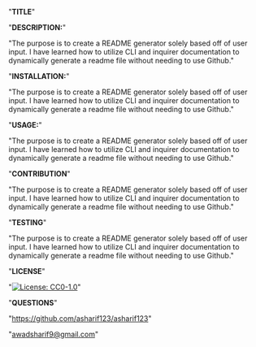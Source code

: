 "**TITLE**"


"**DESCRIPTION:**"

"The purpose is to create a README generator solely based off of user input. I have learned how to utilize CLI and inquirer documentation to dynamically generate a readme file without needing to use Github."

"**INSTALLATION:**"

"The purpose is to create a README generator solely based off of user input. I have learned how to utilize CLI and inquirer documentation to dynamically generate a readme file without needing to use Github."

"**USAGE:**"

"The purpose is to create a README generator solely based off of user input. I have learned how to utilize CLI and inquirer documentation to dynamically generate a readme file without needing to use Github."

"**CONTRIBUTION**"

"The purpose is to create a README generator solely based off of user input. I have learned how to utilize CLI and inquirer documentation to dynamically generate a readme file without needing to use Github."

"**TESTING**"

"The purpose is to create a README generator solely based off of user input. I have learned how to utilize CLI and inquirer documentation to dynamically generate a readme file without needing to use Github."

"**LICENSE**"

"[![License: CC0-1.0](https://licensebuttons.net/l/zero/1.0/80x15.png)](http://creativecommons.org/publicdomain/zero/1.0/)"

"**QUESTIONS**"

"https://github.com/asharif123/asharif123"

"awadsharif9@gmail.com"


